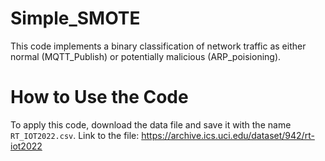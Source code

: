 # Simple_SMOTE
This code implements a binary classification of network traffic as either normal (MQTT_Publish) or potentially malicious (ARP_poisioning).
# How to Use the Code 
To apply this code, download the data file and save it with the name `RT_IOT2022.csv`. 
Link to the file: https://archive.ics.uci.edu/dataset/942/rt-iot2022

